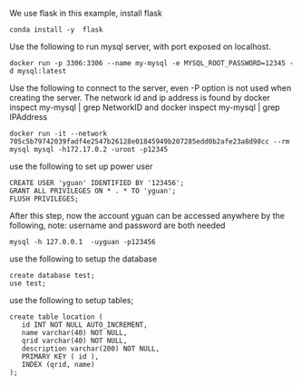 

We use flask in this example, install flask

    conda install -y  flask
	

Use the following to run mysql server, with port exposed on localhost.

	docker run -p 3306:3306 --name my-mysql -e MYSQL_ROOT_PASSWORD=12345 -d mysql:latest

Use the following to connect to the server, even -P option is not used when creating the server. The network id and ip address is found by docker inspect my-mysql | grep NetworkID and docker inspect my-mysql | grep IPAddress

    docker run -it --network 705c5b79742039fadf4e2547b26128e01845949b207285edd0b2afe23a8d98cc --rm mysql mysql -h172.17.0.2 -uroot -p12345

use the following to set up power user

    CREATE USER 'yguan' IDENTIFIED BY '123456';
	GRANT ALL PRIVILEGES ON * . * TO 'yguan';
	FLUSH PRIVILEGES;
	
After this step, now the account yguan can be accessed anywhere by the following, note: username and password are both needed

    mysql -h 127.0.0.1  -uyguan -p123456

use the following to setup the database

    create database test;
	use test;
	
use the following to setup tables;

	create table location (
	   id INT NOT NULL AUTO_INCREMENT,
       name varchar(40) NOT NULL,
	   qrid varchar(40) NOT NULL,
       description varchar(200) NOT NULL,
       PRIMARY KEY ( id ),
	   INDEX (qrid, name)
    );

